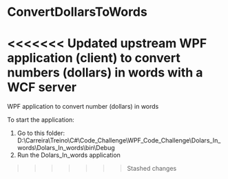 # ConvertDollarsToWords
<<<<<<< Updated upstream
WPF application (client) to convert numbers (dollars) in words with a WCF server
=======
WPF application to convert number (dollars) in words

To start the application:

1) Go to this folder: D:\Carreira\Treino\C#\Code_Challenge\WPF_Code_Challenge\Dolars_In_words\Dolars_In_words\bin\Debug 
2) Run the Dolars_In_words application
>>>>>>> Stashed changes
